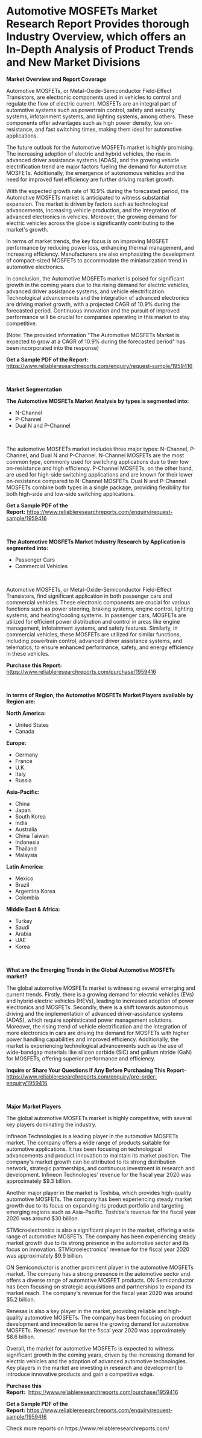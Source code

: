 <p><h1>Automotive MOSFETs Market Research Report Provides thorough Industry Overview, which offers an In-Depth Analysis of Product Trends and New Market Divisions</h1></p><p><strong>Market Overview and Report Coverage</strong></p>
<p><p>Automotive MOSFETs, or Metal-Oxide-Semiconductor Field-Effect Transistors, are electronic components used in vehicles to control and regulate the flow of electric current. MOSFETs are an integral part of automotive systems such as powertrain control, safety and security systems, infotainment systems, and lighting systems, among others. These components offer advantages such as high power density, low on-resistance, and fast switching times, making them ideal for automotive applications.</p><p>The future outlook for the Automotive MOSFETs market is highly promising. The increasing adoption of electric and hybrid vehicles, the rise in advanced driver assistance systems (ADAS), and the growing vehicle electrification trend are major factors fueling the demand for Automotive MOSFETs. Additionally, the emergence of autonomous vehicles and the need for improved fuel efficiency are further driving market growth.</p><p>With the expected growth rate of 10.9% during the forecasted period, the Automotive MOSFETs market is anticipated to witness substantial expansion. The market is driven by factors such as technological advancements, increasing vehicle production, and the integration of advanced electronics in vehicles. Moreover, the growing demand for electric vehicles across the globe is significantly contributing to the market's growth.</p><p>In terms of market trends, the key focus is on improving MOSFET performance by reducing power loss, enhancing thermal management, and increasing efficiency. Manufacturers are also emphasizing the development of compact-sized MOSFETs to accommodate the miniaturization trend in automotive electronics.</p><p>In conclusion, the Automotive MOSFETs market is poised for significant growth in the coming years due to the rising demand for electric vehicles, advanced driver assistance systems, and vehicle electrification. Technological advancements and the integration of advanced electronics are driving market growth, with a projected CAGR of 10.9% during the forecasted period. Continuous innovation and the pursuit of improved performance will be crucial for companies operating in this market to stay competitive.</p><p>(Note: The provided information "The Automotive MOSFETs Market is expected to grow at a CAGR of 10.9% during the forecasted period" has been incorporated into the response)</p></p>
<p><strong>Get a Sample PDF of the Report:</strong> <a href="https://www.reliableresearchreports.com/enquiry/request-sample/1959416">https://www.reliableresearchreports.com/enquiry/request-sample/1959416</a></p>
<p>&nbsp;</p>
<p><strong>Market Segmentation</strong></p>
<p><strong>The Automotive MOSFETs Market Analysis by types is segmented into:</strong></p>
<p><ul><li>N-Channel</li><li>P-Channel</li><li>Dual N and P-Channel</li></ul></p>
<p>&nbsp;</p>
<p><p>The automotive MOSFETs market includes three major types: N-Channel, P-Channel, and Dual N and P-Channel. N-Channel MOSFETs are the most common type, commonly used for switching applications due to their low on-resistance and high efficiency. P-Channel MOSFETs, on the other hand, are used for high-side switching applications and are known for their lower on-resistance compared to N-Channel MOSFETs. Dual N and P-Channel MOSFETs combine both types in a single package, providing flexibility for both high-side and low-side switching applications.</p></p>
<p><strong>Get a Sample PDF of the Report:</strong>&nbsp;<a href="https://www.reliableresearchreports.com/enquiry/request-sample/1959416">https://www.reliableresearchreports.com/enquiry/request-sample/1959416</a></p>
<p>&nbsp;</p>
<p><strong>The Automotive MOSFETs Market Industry Research by Application is segmented into:</strong></p>
<p><ul><li>Passenger Cars</li><li>Commercial Vehicles</li></ul></p>
<p>&nbsp;</p>
<p><p>Automotive MOSFETs, or Metal-Oxide-Semiconductor Field-Effect Transistors, find significant application in both passenger cars and commercial vehicles. These electronic components are crucial for various functions such as power steering, braking systems, engine control, lighting systems, and heating/cooling systems. In passenger cars, MOSFETs are utilized for efficient power distribution and control in areas like engine management, infotainment systems, and safety features. Similarly, in commercial vehicles, these MOSFETs are utilized for similar functions, including powertrain control, advanced driver assistance systems, and telematics, to ensure enhanced performance, safety, and energy efficiency in these vehicles.</p></p>
<p><strong>Purchase this Report:</strong>&nbsp; <a href="https://www.reliableresearchreports.com/purchase/1959416">https://www.reliableresearchreports.com/purchase/1959416</a></p>
<p>&nbsp;</p>
<p><strong>In terms of Region, the Automotive MOSFETs Market Players available by Region are:</strong></p>
<p>
    <p> <strong> North America: </strong>
        <ul>
            <li>United States</li>
            <li>Canada</li>
        </ul>
        </p> 
    <p> <strong> Europe: </strong>
        <ul>
            <li>Germany</li>
            <li>France</li>
            <li>U.K.</li>
            <li>Italy</li>
            <li>Russia</li>
        </ul>
        </p> 
    <p> <strong> Asia-Pacific: </strong>
        <ul>
            <li>China</li>
            <li>Japan</li>
            <li>South Korea</li>
            <li>India</li>
            <li>Australia</li>
            <li>China Taiwan</li>
            <li>Indonesia</li>
            <li>Thailand</li>
            <li>Malaysia</li>
        </ul>
        </p> 
    <p> <strong> Latin America: </strong>
        <ul>
            <li>Mexico</li>
            <li>Brazil</li>
            <li>Argentina Korea</li>
            <li>Colombia</li>
        </ul>
        </p> 
    <p> <strong> Middle East & Africa: </strong>
        <ul>
            <li>Turkey</li>
            <li>Saudi</li>
            <li>Arabia</li>
            <li>UAE</li>
            <li>Korea</li>
        </ul>
    </p>
    </p>
<p>&nbsp;</p>
<p><strong>What are the Emerging Trends in the Global Automotive MOSFETs market?</strong></p>
<p><p>The global automotive MOSFETs market is witnessing several emerging and current trends. Firstly, there is a growing demand for electric vehicles (EVs) and hybrid electric vehicles (HEVs), leading to increased adoption of power electronics and MOSFETs. Secondly, there is a shift towards autonomous driving and the implementation of advanced driver-assistance systems (ADAS), which require sophisticated power management solutions. Moreover, the rising trend of vehicle electrification and the integration of more electronics in cars are driving the demand for MOSFETs with higher power handling capabilities and improved efficiency. Additionally, the market is experiencing technological advancements such as the use of wide-bandgap materials like silicon carbide (SiC) and gallium nitride (GaN) for MOSFETs, offering superior performance and efficiency.</p></p>
<p><strong>Inquire or Share Your Questions If Any Before Purchasing This Report</strong>- <a href="https://www.reliableresearchreports.com/enquiry/pre-order-enquiry/1959416">https://www.reliableresearchreports.com/enquiry/pre-order-enquiry/1959416</a></p>
<p>&nbsp;</p>
<p><strong>Major Market Players</strong></p>
<p><p>The global automotive MOSFETs market is highly competitive, with several key players dominating the industry. </p><p>Infineon Technologies is a leading player in the automotive MOSFETs market. The company offers a wide range of products suitable for automotive applications. It has been focusing on technological advancements and product innovation to maintain its market position. The company's market growth can be attributed to its strong distribution network, strategic partnerships, and continuous investment in research and development. Infineon Technologies' revenue for the fiscal year 2020 was approximately $9.3 billion.</p><p>Another major player in the market is Toshiba, which provides high-quality automotive MOSFETs. The company has been experiencing steady market growth due to its focus on expanding its product portfolio and targeting emerging regions such as Asia-Pacific. Toshiba's revenue for the fiscal year 2020 was around $30 billion.</p><p>STMicroelectronics is also a significant player in the market, offering a wide range of automotive MOSFETs. The company has been experiencing steady market growth due to its strong presence in the automotive sector and its focus on innovation. STMicroelectronics' revenue for the fiscal year 2020 was approximately $9.9 billion.</p><p>ON Semiconductor is another prominent player in the automotive MOSFETs market. The company has a strong presence in the automotive sector and offers a diverse range of automotive MOSFET products. ON Semiconductor has been focusing on strategic acquisitions and partnerships to expand its market reach. The company's revenue for the fiscal year 2020 was around $5.2 billion.</p><p>Renesas is also a key player in the market, providing reliable and high-quality automotive MOSFETs. The company has been focusing on product development and innovation to serve the growing demand for automotive MOSFETs. Renesas' revenue for the fiscal year 2020 was approximately $8.6 billion.</p><p>Overall, the market for automotive MOSFETs is expected to witness significant growth in the coming years, driven by the increasing demand for electric vehicles and the adoption of advanced automotive technologies. Key players in the market are investing in research and development to introduce innovative products and gain a competitive edge.</p></p>
<p><strong>Purchase this Report:</strong>&nbsp;&nbsp;<a href="https://www.reliableresearchreports.com/purchase/1959416">https://www.reliableresearchreports.com/purchase/1959416</a></p>
<p></p>
<p><strong>Get a Sample PDF of the Report:</strong>&nbsp;<a href="https://www.reliableresearchreports.com/enquiry/request-sample/1959416">https://www.reliableresearchreports.com/enquiry/request-sample/1959416</a></p>
<p>Check more reports on https://www.reliableresearchreports.com/</p>